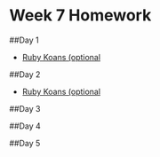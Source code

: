 
# Week 7 Homework

##Day 1
- [Ruby Koans (optional](https://github.com/sf-wdi-33/ruby-koans)

##Day 2
- [Ruby Koans (optional](https://github.com/sf-wdi-33/ruby-koans)

##Day 3


##Day 4


##Day 5

